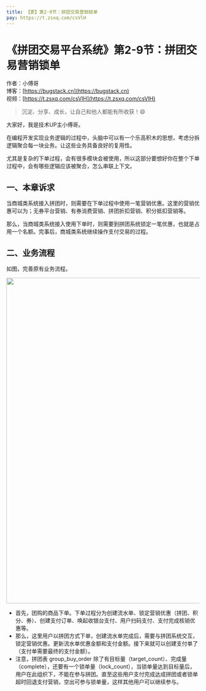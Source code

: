 ```yaml
---
title: 【更】第2-9节：拼团交易营销锁单
pay: https://t.zsxq.com/csVlH
---
```


# 《拼团交易平台系统》第2-9节：拼团交易营销锁单

作者：小傅哥
<br/>博客：[https://bugstack.cn](https://bugstack.cn)
<br/>视频：[https://t.zsxq.com/csVlH](https://t.zsxq.com/csVlH)

> 沉淀、分享、成长，让自己和他人都能有所收获！😄

大家好，我是技术UP主小傅哥。

在编程开发实现业务逻辑的过程中，头脑中可以有一个乐高积木的思想，考虑分拆逻辑聚合每一块业务。让这些业务具备良好的复用性。

尤其是复杂的下单过程，会有很多模块会被使用，所以这部分要想好你在整个下单过程中，会有哪些逻辑应该被聚合，怎么串联上下文。

## 一、本章诉求

当商城类系统接入拼团时，则需要在下单过程中使用一笔营销优惠。这里的营销优惠可以为；无券平台营销、有券消费营销、拼团折扣营销、积分抵扣营销等。

那么，当商城类系统接入使用下单时，则需要到拼团系统锁定一笔优惠，也就是占用一个名额。完事后，商城类系统继续操作支付交易的过程。

## 二、业务流程

如图，完善原有业务流程。

<div align="center">
    <img src="https://bugstack.cn/images/article/project/group-buy-market/group-buy-market-2-9-01.png" width="850px">
</div>

- 首先，团购的商品下单。下单过程分为创建流水单、锁定营销优惠（拼团、积分、券）、创建支付订单、唤起收银台支付、用户扫码支付、支付完成核销优惠等。
- 那么，这里用户以拼团方式下单，创建流水单完成后，需要与拼团系统交互，锁定营销优惠。更新流水单优惠金额和支付金额。接下来就可以创建支付单了（支付单需要最终的支付金额）。
- 注意，拼团表 group_buy_order 除了有目标量（target_count）、完成量（complete），还要有一个锁单量（lock_count），当锁单量达到目标量后，用户在此组织下，不能在参与拼团。直至这些用户支付完成达成拼团或者锁单超时回退支付营销，空出可参与锁单量，这样其他用户可以继续参与。
